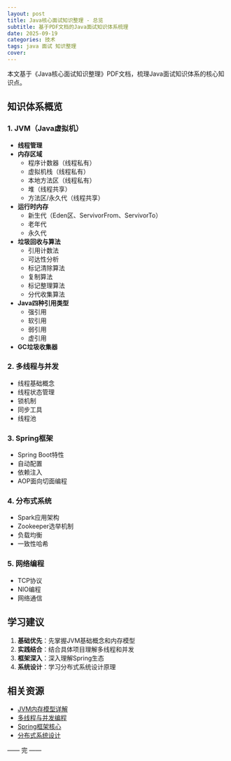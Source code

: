 ```yaml
---
layout: post
title: Java核心面试知识整理 - 总览
subtitle: 基于PDF文档的Java面试知识体系梳理
date: 2025-09-19
categories: 技术
tags: java 面试 知识整理
cover: 
---
```


本文基于《Java核心面试知识整理》PDF文档，梳理Java面试知识体系的核心知识点。

## 知识体系概览

### 1. JVM（Java虚拟机）
- **线程管理**
- **内存区域**
  - 程序计数器（线程私有）
  - 虚拟机栈（线程私有）
  - 本地方法区（线程私有）
  - 堆（线程共享）
  - 方法区/永久代（线程共享）
- **运行时内存**
  - 新生代（Eden区、ServivorFrom、ServivorTo）
  - 老年代
  - 永久代
- **垃圾回收与算法**
  - 引用计数法
  - 可达性分析
  - 标记清除算法
  - 复制算法
  - 标记整理算法
  - 分代收集算法
- **Java四种引用类型**
  - 强引用
  - 软引用
  - 弱引用
  - 虚引用
- **GC垃圾收集器**

### 2. 多线程与并发
- 线程基础概念
- 线程状态管理
- 锁机制
- 同步工具
- 线程池

### 3. Spring框架
- Spring Boot特性
- 自动配置
- 依赖注入
- AOP面向切面编程

### 4. 分布式系统
- Spark应用架构
- Zookeeper选举机制
- 负载均衡
- 一致性哈希

### 5. 网络编程
- TCP协议
- NIO编程
- 网络通信

## 学习建议

1. **基础优先**：先掌握JVM基础概念和内存模型
2. **实践结合**：结合具体项目理解多线程和并发
3. **框架深入**：深入理解Spring生态
4. **系统设计**：学习分布式系统设计原理

## 相关资源

- [JVM内存模型详解](./2025-09-19-java-jvm-memory-model.md)
- [多线程与并发编程](./2025-09-19-java-multithreading.md)
- [Spring框架核心](./2025-09-19-java-spring-framework.md)
- [分布式系统设计](./2025-09-19-java-distributed-systems.md)

—— 完 ——
